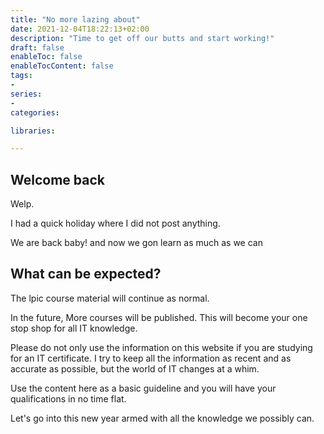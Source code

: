 ```yaml
---
title: "No more lazing about"
date: 2021-12-04T18:22:13+02:00
description: "Time to get off our butts and start working!"
draft: false
enableToc: false
enableTocContent: false
tags:
-
series:
-
categories:

libraries:

---
```



## Welcome back

Welp.

I had a quick holiday where I did not post anything.

We are back baby! and now we gon learn as much as we can

## What can be expected?

The lpic course material will continue as normal.

In the future, More courses will be published.
This will become your one stop shop for all IT knowledge.

Please do not only use the information on this website if you are studying for an IT certificate.
I try to keep all the information as recent and as accurate as possible, but the world of IT changes at a whim.

Use the content here as a basic guideline and you will have your qualifications in no time flat.

Let's go into this new year armed with all the knowledge we possibly can.